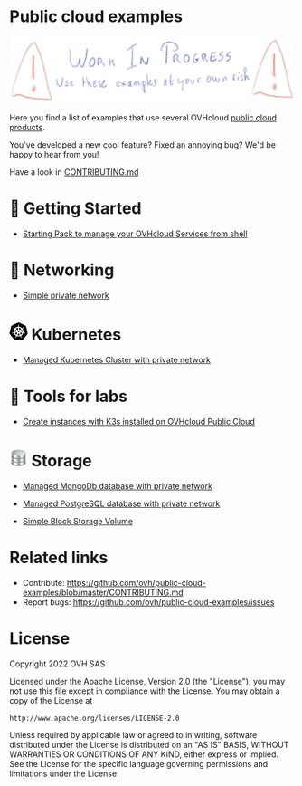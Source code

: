 # Public cloud examples

![Work in progess](./docs/assets/wip.jpg)

Here you find a list of examples that use several OVHcloud [public cloud products](https://www.ovhcloud.com/fr/public-cloud/). 
 
You've developed a new cool feature? Fixed an annoying bug? We'd be happy
to hear from you!
 
Have a look in [CONTRIBUTING.md](https://github.com/ovh/public-cloud-examples/blob/master/CONTRIBUTING.md)
 
# 👀 Getting Started

 - [Starting Pack to manage your OVHcloud Services from shell](./basics/README.md)

# 📡 Networking

- [Simple private network](./networking/private-network-mono-region/README.md)

# ![Kubernetes logo](./docs/assets/kubernetes-32x32.png) Kubernetes

- [Managed Kubernetes Cluster with private network](./kubernetes/k8s-private-network/README.md)

# 🔬 Tools for labs

 - [Create instances with K3s installed on OVHcloud Public Cloud](./labs/labk3s/README.md)

# ![iDatabase Icon](./docs/assets/database-32x32.png) Storage

- [Managed MongoDb database with private network](./databases/mongodb/README.md)

- [Managed PostgreSQL database with private network](./databases/pgsql/README.md)

- [Simple Block Storage Volume](./storage/block-storage/README.md)

# Related links
 
 * Contribute: https://github.com/ovh/public-cloud-examples/blob/master/CONTRIBUTING.md
 * Report bugs: https://github.com/ovh/public-cloud-examples/issues
 
# License
 
Copyright 2022 OVH SAS
 
Licensed under the Apache License, Version 2.0 (the "License");
you may not use this file except in compliance with the License.
You may obtain a copy of the License at
 
    http://www.apache.org/licenses/LICENSE-2.0
 
Unless required by applicable law or agreed to in writing, software
distributed under the License is distributed on an "AS IS" BASIS,
WITHOUT WARRANTIES OR CONDITIONS OF ANY KIND, either express or implied.
See the License for the specific language governing permissions and
limitations under the License.
